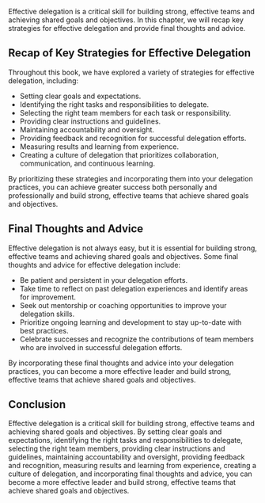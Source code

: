 

Effective delegation is a critical skill for building strong, effective teams and achieving shared goals and objectives. In this chapter, we will recap key strategies for effective delegation and provide final thoughts and advice.

Recap of Key Strategies for Effective Delegation
------------------------------------------------

Throughout this book, we have explored a variety of strategies for effective delegation, including:

* Setting clear goals and expectations.
* Identifying the right tasks and responsibilities to delegate.
* Selecting the right team members for each task or responsibility.
* Providing clear instructions and guidelines.
* Maintaining accountability and oversight.
* Providing feedback and recognition for successful delegation efforts.
* Measuring results and learning from experience.
* Creating a culture of delegation that prioritizes collaboration, communication, and continuous learning.

By prioritizing these strategies and incorporating them into your delegation practices, you can achieve greater success both personally and professionally and build strong, effective teams that achieve shared goals and objectives.

Final Thoughts and Advice
-------------------------

Effective delegation is not always easy, but it is essential for building strong, effective teams and achieving shared goals and objectives. Some final thoughts and advice for effective delegation include:

* Be patient and persistent in your delegation efforts.
* Take time to reflect on past delegation experiences and identify areas for improvement.
* Seek out mentorship or coaching opportunities to improve your delegation skills.
* Prioritize ongoing learning and development to stay up-to-date with best practices.
* Celebrate successes and recognize the contributions of team members who are involved in successful delegation efforts.

By incorporating these final thoughts and advice into your delegation practices, you can become a more effective leader and build strong, effective teams that achieve shared goals and objectives.

Conclusion
----------

Effective delegation is a critical skill for building strong, effective teams and achieving shared goals and objectives. By setting clear goals and expectations, identifying the right tasks and responsibilities to delegate, selecting the right team members, providing clear instructions and guidelines, maintaining accountability and oversight, providing feedback and recognition, measuring results and learning from experience, creating a culture of delegation, and incorporating final thoughts and advice, you can become a more effective leader and build strong, effective teams that achieve shared goals and objectives.
